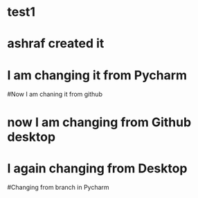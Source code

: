 # test1
# ashraf created it

# I am changing it from Pycharm
#Now I am chaning it from github

# now I am changing from Github desktop

# I again changing from Desktop

#Changing from branch in Pycharm